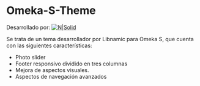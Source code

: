 # Omeka-S-Theme

Desarrollado por:   [![N|Solid](https://mlnowpbi7kqa.i.optimole.com/m4u3Mbo.HcoF~297dc/w:100/h:auto/q:15/https://web.libnamic.com/wp-content/uploads/sites/10/2020/06/simplificado.png )](https://omeka.libnamic.com )

Se trata de un tema desarrollador por Libnamic para Omeka S, que cuenta con las siguientes características:

  - Photo slider
  - Footer responsivo dividido en tres columnas
  - Mejora de aspectos visuales.
  - Aspectos de navegación avanzados
